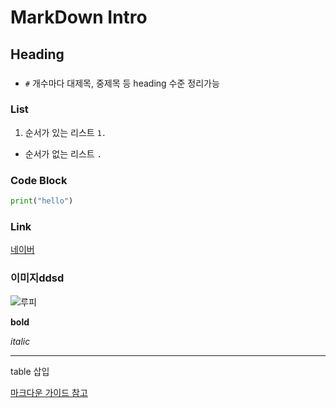 # MarkDown Intro

## Heading

### 

- `#` 개수마다 대제목, 중제목 등 heading 수준 정리가능

### List

1. 순서가 있는 리스트 `1.` 
- 순서가 없는 리스트 `.` 

### Code Block

```python
print("hello")
```

### Link

[네이버](www.naver.com)

### 이미지ddsd

![루피]()

**bold**

*italic*

---

table 삽입

[마크다운 가이드 참고](http://www.markdownguide.org/cheat-sheet)
